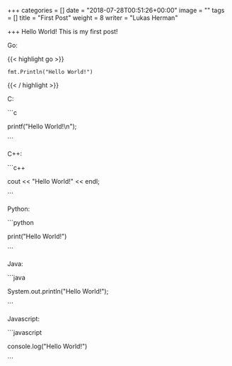 +++
categories = []
date = "2018-07-28T00:51:26+00:00"
image = ""
tags = []
title = "First Post"
weight = 8
writer = "Lukas Herman"

+++
Hello World! This is my first post!

Go:

{{< highlight go >}}

    fmt.Println("Hello World!")

{{< / highlight >}}

C:

\`\`\`c

printf("Hello World!\\n");

\`\`\`

C++:

\`\`\`c++

cout << "Hello World!" << endl;

\`\`\`

Python:

\`\`\`python

print("Hello World!")

\`\`\`

Java:

\`\`\`java

System.out.println("Hello World!");

\`\`\`

Javascript:

\`\`\`javascript

console.log("Hello World!")

\`\`\`